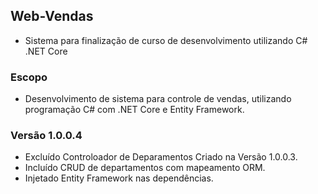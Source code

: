 ## Web-Vendas
- Sistema para finalização de curso de desenvolvimento utilizando C# .NET Core  

### Escopo  
- Desenvolvimento de sistema para controle de vendas, utilizando programação C# com .NET Core e Entity Framework.  

### Versão 1.0.0.4  
- Excluído Controloador de Deparamentos Criado na Versão 1.0.0.3. 
- Incluído CRUD de departamentos com mapeamento ORM.
- Injetado Entity Framework nas dependências.
